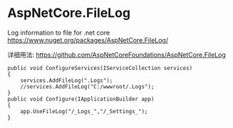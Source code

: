 # AspNetCore.FileLog
Log information to file for .net core
https://www.nuget.org/packages/AspNetCore.FileLog/

详细用法: https://github.com/AspNetCoreFoundations/AspNetCore.FileLog

    public void ConfigureServices(IServiceCollection services)
    {
        services.AddFileLog(".Logs");
        //services.AddFileLog("C:/wwwroot/.Logs");
    }
    public void Configure(IApplicationBuilder app)
    {
        app.UseFileLog("/_Logs_","/_Settings_");
    }
